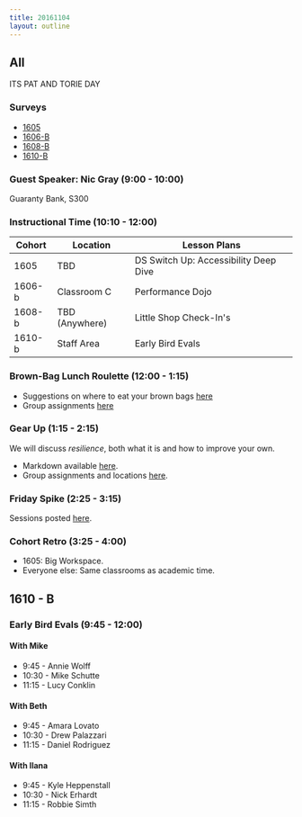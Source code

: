```yaml
---
title: 20161104
layout: outline
---
```


## All

ITS PAT AND TORIE DAY

### Surveys

* [1605]()
* [1606-B]()
* [1608-B]()
* [1610-B]()

### Guest Speaker: Nic Gray (9:00 - 10:00)

Guaranty Bank, S300

### Instructional Time (10:10 - 12:00)
| Cohort | Location | Lesson Plans |
| ------ | -------- | ------------ |
| 1605   | TBD    | DS Switch Up: Accessibility Deep Dive |
| 1606-b | Classroom C | Performance Dojo |
| 1608-b | TBD (Anywhere) | Little Shop Check-In's |
| 1610-b | Staff Area | Early Bird Evals |


### Brown-Bag Lunch Roulette (12:00 - 1:15)

* Suggestions on where to eat your brown bags [here](http://goo.gl/mHcSpv)
* Group assignments [here](https://github.com/turingschool/interdisciplinary-planning/blob/master/lunch_roulette_and_gear_up_groups.markdown)

### Gear Up (1:15 - 2:15)
We will discuss *resilience*, both what it is and how to improve your own.

* Markdown available [here](https://github.com/turingschool/gear-up/blob/master/resilience.markdown).
* Group assignments and locations [here](https://github.com/turingschool/interdisciplinary-planning/blob/master/lunch_roulette_and_gear_up_groups.markdown).


### Friday Spike (2:25 - 3:15)

Sessions posted [here](https://docs.google.com/document/d/16GOvVXm9UQSq0zsh_z9nFPEfRE9huS0gIi53EAa0sTI/edit).

### Cohort Retro (3:25 - 4:00)

* 1605: Big Workspace.
* Everyone else: Same classrooms as academic time.

## 1610 - B

### Early Bird Evals (9:45 - 12:00)

#### With Mike
* 9:45 - Annie Wolff
* 10:30 - Mike Schutte
* 11:15 - Lucy Conklin

#### With Beth
* 9:45 - Amara Lovato
* 10:30 - Drew Palazzari
* 11:15 - Daniel Rodriguez

#### With Ilana
* 9:45 - Kyle Heppenstall
* 10:30 - Nick Erhardt
* 11:15 - Robbie Simth
